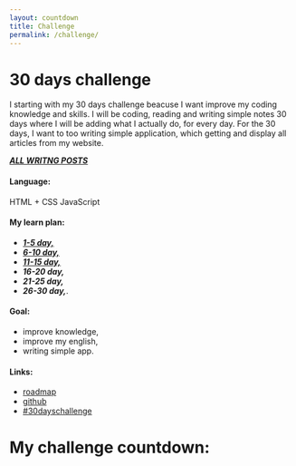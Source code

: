 ```yaml
---
layout: countdown
title: Challenge
permalink: /challenge/
---
```

# 30 days challenge  

I starting with my 30 days challenge beacuse I want improve my coding knowledge and skills. I will be coding, reading and writing simple notes 30 days where I will be adding what I actually do, for every day.
For the 30 days, I want to too writing simple application, which getting and display all articles from my website.

[***ALL WRITNG POSTS***](https://objectprogr.github.io/category/30dayschallenge "roadmap")

#### Language:
HTML + CSS
JavaScript

#### My learn plan:
- [***1-5 day,***](https://objectprogr.github.io/challenge/1-5day/ "***1-5 day,***")
- [***6-10 day,***](https://objectprogr.github.io/challenge/6-10day/ "***6-10 day,***")
- [***11-15 day,***](https://objectprogr.github.io/challenge/11-15day/ "***11-15 day,***")
- ***16-20 day,***
- ***21-25 day,***
- ***26-30 day,***.

#### Goal:
- improve knowledge,
- improve my english,
- writing simple app.

#### Links:
- [roadmap](https://raw.githubusercontent.com/kamranahmedse/developer-roadmap/master/images/frontend.png "roadmap")
- [github](https://github.com/objectprogr/30dayschallenge_app "github")
- [#30dayschallenge](https://objectprogr.github.io/category/jekyll "#30dayschallenge")

# My challenge countdown: